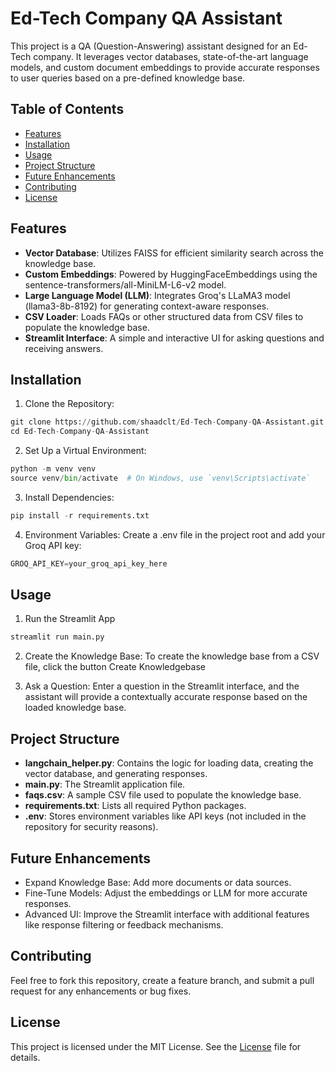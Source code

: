 # Ed-Tech Company QA Assistant
This project is a QA (Question-Answering) assistant designed for an Ed-Tech company. It leverages vector databases, state-of-the-art language models, and custom document embeddings to provide accurate responses to user queries based on a pre-defined knowledge base.

## Table of Contents
- [Features](#Features)
- [Installation](#Installation)
- [Usage](#Usage)
- [Project Structure](#ProjectStructure)
- [Future Enhancements](#FutureEnhancements)
- [Contributing](#Contributing)
- [License](#License)

## Features
- **Vector Database**: Utilizes FAISS for efficient similarity search across the knowledge base.
- **Custom Embeddings**: Powered by HuggingFaceEmbeddings using the sentence-transformers/all-MiniLM-L6-v2 model.
- **Large Language Model (LLM)**: Integrates Groq's LLaMA3 model (llama3-8b-8192) for generating context-aware responses.
- **CSV Loader**: Loads FAQs or other structured data from CSV files to populate the knowledge base.
- **Streamlit Interface**: A simple and interactive UI for asking questions and receiving answers.

## Installation
1. Clone the Repository:

```python
git clone https://github.com/shaadclt/Ed-Tech-Company-QA-Assistant.git
cd Ed-Tech-Company-QA-Assistant
```

2. Set Up a Virtual Environment:

```python
python -m venv venv
source venv/bin/activate  # On Windows, use `venv\Scripts\activate`
```

3. Install Dependencies:

```python
pip install -r requirements.txt
```

4. Environment Variables: Create a .env file in the project root and add your Groq API key:

```python
GROQ_API_KEY=your_groq_api_key_here
```

## Usage
1. Run the Streamlit App

```python
streamlit run main.py
```

2. Create the Knowledge Base:
To create the knowledge base from a CSV file, click the button Create Knowledgebase

3. Ask a Question: 
Enter a question in the Streamlit interface, and the assistant will provide a contextually accurate response based on the loaded knowledge base.

## Project Structure
- **langchain_helper.py**: Contains the logic for loading data, creating the vector database, and generating responses.
- **main.py**: The Streamlit application file.
- **faqs.csv**: A sample CSV file used to populate the knowledge base.
- **requirements.txt**: Lists all required Python packages.
- **.env**: Stores environment variables like API keys (not included in the repository for security reasons).
  
## Future Enhancements
- Expand Knowledge Base: Add more documents or data sources.
- Fine-Tune Models: Adjust the embeddings or LLM for more accurate responses.
- Advanced UI: Improve the Streamlit interface with additional features like response filtering or feedback mechanisms.

## Contributing
Feel free to fork this repository, create a feature branch, and submit a pull request for any enhancements or bug fixes.

## License
This project is licensed under the MIT License. See the [License](/LICENSE.txt) file for details.
